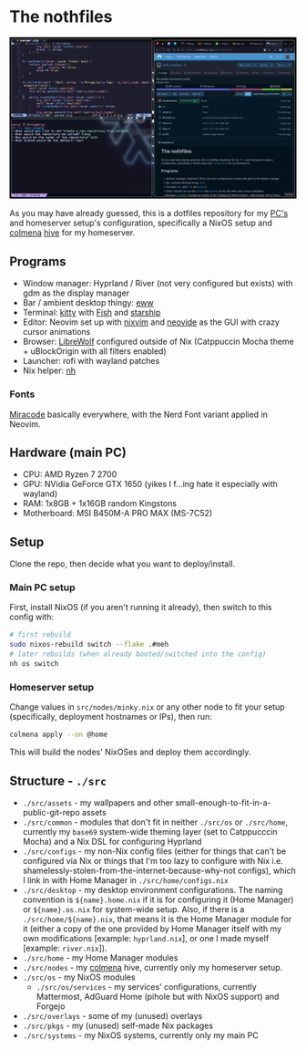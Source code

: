 # The nothfiles

![THE NOTHRICE](./rice.png)

As you may have already guessed, this is a dotfiles repository for my [PC's](./src/systems) and homeserver setup's configuration,
specifically a NixOS setup and [colmena] [hive](./src/nodes) for my homeserver.

## Programs

- Window manager: Hyprland / River (not very configured but exists) with gdm as the display manager
- Bar / ambient desktop thingy: [eww](https://github.com/elkowar/eww)
- Terminal: [kitty](https://sw.kovidgoyal.net/kitty) with [Fish](https://fishshell.com) and [starship](https://starship.rs)
- Editor: Neovim set up with [nixvim](https://github.com/nix-community/nixvim) and [neovide](https://neovide.dev) as the GUI with crazy cursor animations
- Browser: [LibreWolf](https://librewolf.net) configured outside of Nix (Catppuccin Mocha theme + uBlockOrigin with all filters enabled)
- Launcher: rofi with wayland patches
- Nix helper: [nh](https://github.com/viperML/nh)

### Fonts

[Miracode](https://github.com/idreesinc/miracode) basically everywhere, with the Nerd Font variant applied in Neovim.

## Hardware (main PC)

- CPU: AMD Ryzen 7 2700
- GPU: NVidia GeForce GTX 1650 (yikes I f...ing hate it especially with wayland)
- RAM: 1x8GB + 1x16GB random Kingstons
- Motherboard: MSI B450M-A PRO MAX (MS-7C52)

## Setup

Clone the repo, then decide what you want to deploy/install.

### Main PC setup

First, install NixOS (if you aren't running it already), then switch to this config with:

```bash
# first rebuild
sudo nixos-rebuild switch --flake .#meh
# later rebuilds (when already booted/switched into the config)
nh os switch
```

### Homeserver setup

Change values in `src/nodes/minky.nix` or any other node to fit your setup (specifically, deployment hostnames or IPs),
then run:

```bash
colmena apply --on @home
```

This will build the nodes' NixOSes and deploy them accordingly.

## Structure - `./src`

- `./src/assets` - my wallpapers and other small-enough-to-fit-in-a-public-git-repo assets
- `./src/common` - modules that don't fit in neither `./src/os` or `./src/home`, currently my `base69` system-wide theming layer (set to Catppucccin Mocha) and a Nix DSL for configuring Hyprland
- `./src/configs` - my non-Nix config files (either for things that can't be configured via Nix or things that I'm too lazy to configure with Nix i.e. shamelessly-stolen-from-the-internet-because-why-not configs), which I link in with Home Manager in `./src/home/configs.nix`
- `./src/desktop` - my desktop environment configurations. The naming convention is `${name}.home.nix` if it is for configuring it (Home Manager) or `${name}.os.nix` for system-wide setup. Also, if there is a `./src/home/${name}.nix`, that means it is the Home Manager module for it (either a copy of the one provided by Home Manager itself with my own modifications [example: `hyprland.nix`], or one I made myself [example: `river.nix`]).
- `./src/home` - my Home Manager modules
- `./src/nodes` - my [colmena] hive, currently only my homeserver setup.
- `./src/os` - my NixOS modules
  - `./src/os/services` - my services' configurations, currently Mattermost, AdGuard Home (pihole but with NixOS support) and Forgejo
- `./src/overlays` - some of my (unused) overlays
- `./src/pkgs` - my (unused) self-made Nix packages
- `./src/systems` - my NixOS systems, currently only my main PC

[colmena]: https://github.com/zhaofengli/colmena
